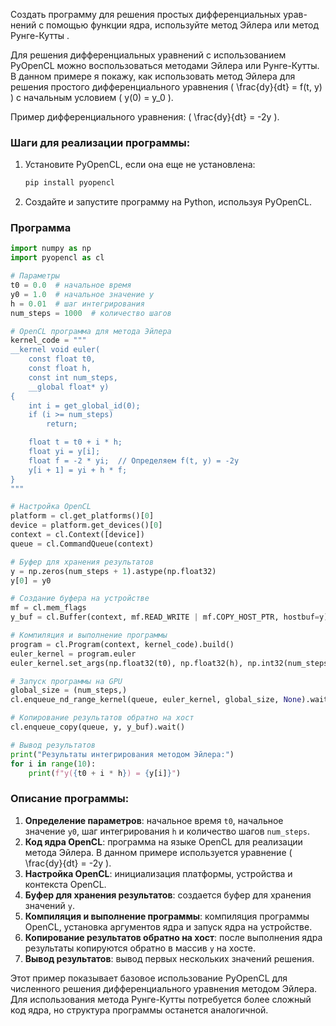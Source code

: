 Создать программу для решения простых дифференциальных урав-
нений с помощью функции ядра, используйте метод Эйлера или метод
Рунге-Кутты .

Для решения дифференциальных уравнений с использованием PyOpenCL можно воспользоваться методами Эйлера или Рунге-Кутты. В данном примере я покажу, как использовать метод Эйлера для решения простого дифференциального уравнения \( \frac{dy}{dt} = f(t, y) \) с начальным условием \( y(0) = y_0 \).

Пример дифференциального уравнения: \( \frac{dy}{dt} = -2y \).

### Шаги для реализации программы:
1. Установите PyOpenCL, если она еще не установлена:
   ```sh
   pip install pyopencl
   ```

2. Создайте и запустите программу на Python, используя PyOpenCL.

### Программа

```python
import numpy as np
import pyopencl as cl

# Параметры
t0 = 0.0  # начальное время
y0 = 1.0  # начальное значение y
h = 0.01  # шаг интегрирования
num_steps = 1000  # количество шагов

# OpenCL программа для метода Эйлера
kernel_code = """
__kernel void euler(
    const float t0,
    const float h,
    const int num_steps,
    __global float* y)
{
    int i = get_global_id(0);
    if (i >= num_steps)
        return;

    float t = t0 + i * h;
    float yi = y[i];
    float f = -2 * yi;  // Определяем f(t, y) = -2y
    y[i + 1] = yi + h * f;
}
"""

# Настройка OpenCL
platform = cl.get_platforms()[0]
device = platform.get_devices()[0]
context = cl.Context([device])
queue = cl.CommandQueue(context)

# Буфер для хранения результатов
y = np.zeros(num_steps + 1).astype(np.float32)
y[0] = y0

# Создание буфера на устройстве
mf = cl.mem_flags
y_buf = cl.Buffer(context, mf.READ_WRITE | mf.COPY_HOST_PTR, hostbuf=y)

# Компиляция и выполнение программы
program = cl.Program(context, kernel_code).build()
euler_kernel = program.euler
euler_kernel.set_args(np.float32(t0), np.float32(h), np.int32(num_steps), y_buf)

# Запуск программы на GPU
global_size = (num_steps,)
cl.enqueue_nd_range_kernel(queue, euler_kernel, global_size, None).wait()

# Копирование результатов обратно на хост
cl.enqueue_copy(queue, y, y_buf).wait()

# Вывод результатов
print("Результаты интегрирования методом Эйлера:")
for i in range(10):
    print(f"y({t0 + i * h}) = {y[i]}")
```

### Описание программы:
1. **Определение параметров**: начальное время `t0`, начальное значение `y0`, шаг интегрирования `h` и количество шагов `num_steps`.
2. **Код ядра OpenCL**: программа на языке OpenCL для реализации метода Эйлера. В данном примере используется уравнение \( \frac{dy}{dt} = -2y \).
3. **Настройка OpenCL**: инициализация платформы, устройства и контекста OpenCL.
4. **Буфер для хранения результатов**: создается буфер для хранения значений `y`.
5. **Компиляция и выполнение программы**: компиляция программы OpenCL, установка аргументов ядра и запуск ядра на устройстве.
6. **Копирование результатов обратно на хост**: после выполнения ядра результаты копируются обратно в массив `y` на хосте.
7. **Вывод результатов**: вывод первых нескольких значений решения.

Этот пример показывает базовое использование PyOpenCL для численного решения дифференциального уравнения методом Эйлера. Для использования метода Рунге-Кутты потребуется более сложный код ядра, но структура программы останется аналогичной.